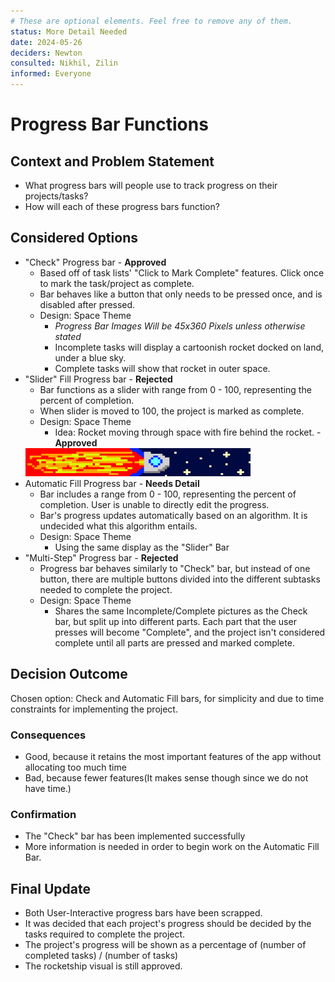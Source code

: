 ```yaml
---
# These are optional elements. Feel free to remove any of them.
status: More Detail Needed
date: 2024-05-26
deciders: Newton
consulted: Nikhil, Zilin
informed: Everyone
---
```

# Progress Bar Functions

## Context and Problem Statement
* What progress bars will people use to track progress on their projects/tasks?
* How will each of these progress bars function?

## Considered Options

* "Check" Progress bar - **Approved**
  * Based off of task lists' "Click to Mark Complete" features. Click once to mark the task/project as complete.
  * Bar behaves like a button that only needs to be pressed once, and is disabled after pressed.
  * Design: Space Theme
    * *Progress Bar Images Will be 45x360 Pixels unless otherwise stated*
    * Incomplete tasks will display a cartoonish rocket docked on land, under a blue sky.
    * Complete tasks will show that rocket in outer space.
* "Slider" Fill Progress bar - **Rejected**
  * Bar functions as a slider with range from 0 - 100, representing the percent of completion.
  * When slider is moved to 100, the project is marked as complete.
  * Design: Space Theme
    * Idea: Rocket moving through space with fire behind the rocket. - **Approved**
  <img src="https://github.com/cse110-sp24-group31/cse110-sp24-group31/blob/main/assets/ProgressBarDemo.png" width="360" height="45">
* Automatic Fill Progress bar - **Needs Detail**
  * Bar includes a range from 0 - 100, representing the percent of completion. User is unable to directly edit the progress.
  * Bar's progress updates automatically based on an algorithm. It is undecided what this algorithm entails.
  * Design: Space Theme
    * Using the same display as the "Slider" Bar
* "Multi-Step" Progress bar - **Rejected**
  * Progress bar behaves similarly to "Check" bar, but instead of one button, there are multiple buttons divided into the different subtasks needed to complete the project.
  * Design: Space Theme
    * Shares the same Incomplete/Complete pictures as the Check bar, but split up into different parts. Each part that the user presses will become "Complete", and the project isn't considered complete until all parts are pressed and marked complete.

## Decision Outcome

Chosen option: Check and Automatic Fill bars, for simplicity and due to time constraints for implementing the project.

<!-- This is an optional element. Feel free to remove. -->
### Consequences

* Good, because it retains the most important features of the app without allocating too much time 
* Bad, because fewer features(It makes sense though since we do not have time.)

<!-- This is an optional element. Feel free to remove. -->
### Confirmation

* The "Check" bar has been implemented successfully
* More information is needed in order to begin work on the Automatic Fill Bar.

## Final Update
* Both User-Interactive progress bars have been scrapped.
 * It was decided that each project's progress should be decided by the tasks required to complete the project.
 * The project's progress will be shown as a percentage of (number of completed tasks) / (number of tasks)
 * The rocketship visual is still approved.
